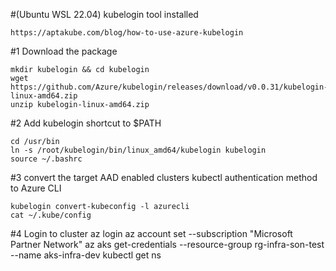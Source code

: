 #(Ubuntu WSL 22.04) kubelogin tool installed
```
https://aptakube.com/blog/how-to-use-azure-kubelogin
```

#1 Download the package
```
mkdir kubelogin && cd kubelogin
wget https://github.com/Azure/kubelogin/releases/download/v0.0.31/kubelogin-linux-amd64.zip
unzip kubelogin-linux-amd64.zip
```

#2 Add kubelogin shortcut to $PATH
```
cd /usr/bin
ln -s /root/kubelogin/bin/linux_amd64/kubelogin kubelogin
source ~/.bashrc
```

#3 convert the target AAD enabled clusters kubectl authentication method to Azure CLI
```
kubelogin convert-kubeconfig -l azurecli
cat ~/.kube/config
```


#4 Login to cluster
  az login
  az account set --subscription "Microsoft Partner Network"
  az aks get-credentials --resource-group rg-infra-son-test --name aks-infra-dev
  kubectl get ns
